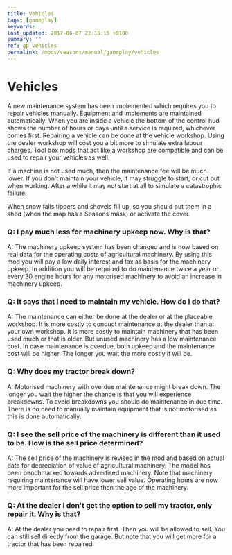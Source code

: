 ```yaml
---
title: Vehicles
tags: [gameplay]
keywords:
last_updated: 2017-06-07 22:16:15 +0100
summary: ""
ref: gp_vehicles
permalink: /mods/seasons/manual/gameplay/vehicles
---
```


# Vehicles

A new maintenance system has been implemented which requires you to repair vehicles manually. Equipment and implements are maintained automatically. When you are inside a vehicle the bottom of the control hud shows the number of hours or days until a service is required, whichever comes first. Repairing a vehicle can be done at the vehicle workshop. Using the dealer workshop will cost you a bit more to simulate extra labour charges. Tool box mods that act like a workshop are compatible and can be used to repair your vehicles as well.

If a machine is not used much, then the maintenance fee will be much lower. If you don’t maintain your vehicle, it may struggle to start, or cut out when working. After a while it may not start at all to simulate a catastrophic failure.

When snow falls tippers and shovels fill up, so you should put them in a shed (when the map has a Seasons mask) or activate the cover.

### Q: I pay much less for machinery upkeep now. Why is that?
A: The machinery upkeep system has been changed and is now based on real data for the operating costs of agricultural machinery. By using this mod you will pay a low daily interest and tax as basis for the machinery upkeep. In addition you will be required to do maintenance twice a year or every 30 engine hours for any motorised machinery to avoid an increase in machinery upkeep.

### Q: It says that I need to maintain my vehicle. How do I do that?
A: The maintenance can either be done at the dealer or at the placeable workshop. It is more costly to conduct maintenance at the dealer than at your own workshop. It is more costly to maintain machinery that has been used much or that is older. But unused machinery has a low maintenance cost. In case maintenance is overdue, both upkeep and the maintenance cost will be higher. The longer you wait the more costly it will be.

### Q: Why does my tractor break down?
A: Motorised machinery with overdue maintenance might break down. The longer you wait the higher the chance is that you will experience breakdowns. To avoid breakdowns you should do maintenance in due time. There is no need to manually maintain equipment that is not motorised as this is done automatically.

### Q: I see the sell price of the machinery is different than it used to be. How is the sell price determined?
A: The sell price of the machinery is revised in the mod and based on actual data for depreciation of value of agricultural machinery. The model has been benchmarked towards advertised machinery. Note that machinery requiring maintenance will have lower sell value. Operating hours are now more important for the sell price than the age of the machinery.

### Q: At the dealer I don't get the option to sell my tractor, only repair it. Why is that?
A: At the dealer you need to repair first. Then you will be allowed to sell. You can still sell directly from the garage. But note that you will get more for a tractor that has been repaired.
